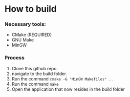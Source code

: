 # How to build
### Necessary tools:
- CMake (REQUIRED)
- GNU Make
- MinGW

### Process
1. Clone this github repo.
2. navigate to the build folder.
3. Run the command ```cmake -G "MinGW Makefiles" ..```
4. Run the command ```make```
5. Open the application that now resides in the build folder